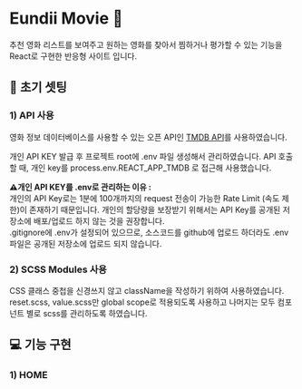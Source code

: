 # Eundii Movie 🎥

추천 영화 리스트를 보여주고 원하는 영화를 찾아서 찜하거나 평가할 수 있는 기능을 React로 구현한 반응형 사이트 입니다.

## 🔖 초기 셋팅

### 1) API 사용

영화 정보 데이터베이스를 사용할 수 있는 오픈 API인 <a href="https://developers.themoviedb.org/3/getting-started/introduction">TMDB API</a>를 사용하였습니다. 

개인 API KEY 발급 후 프로젝트 root에 .env 파일 생성해서 관리하였습니다.
API 호출 할 때, 개인 key를  process.env.REACT_APP_TMDB 로 접근해 사용했습니다.

<strong>⚠️개인 API KEY를 .env로 관리하는 이유 : </strong><br>
개인의 API Key로는 1분에 100개까지의 request 전송이 가능한 Rate Limit (속도 제한)이 존재하기 때문입니다. 개인의 할당량을 보장받기 위해서는 API Key를 공개된 저장소에 배포/업로드 하지 않는 것을 권장합니다.<br>
.gitignore에 .env가 설정되어 있으므로, 소스코드를 github에 업로드 하더라도 .env 파일은 공개된 저장소에 업로드 되지 않습니다.

### 2) SCSS Modules 사용

CSS 클래스 중첩을 신경쓰지 않고 className을 작성하기 위하여 사용하였습니다.
reset.scss, value.scss만 global scope로 적용되도록 사용하고 나머지는 모두 컴포넌트 별로 scss를 관리하도록 하였습니다.


## 💻 기능 구현

### 1) HOME

